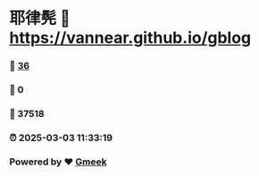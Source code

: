 # 耶律髡 :link: https://vannear.github.io/gblog 
### :page_facing_up: [36](https://vannear.github.io/gblog/tag.html) 
### :speech_balloon: 0 
### :hibiscus: 37518 
### :alarm_clock: 2025-03-03 11:33:19 
### Powered by :heart: [Gmeek](https://github.com/Meekdai/Gmeek)
